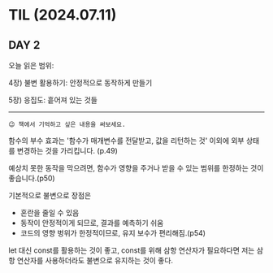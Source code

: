 # TIL (2024.07.11)

## DAY 2

오늘 읽은 범위:

4장) 불변 활용하기: 안정적으로 동작하게 만들기

5장) 응집도: 흩어져 있는 것들

---

```text
😉 책에서 기억하고 싶은 내용을 써보세요.
```

함수의 부수 효과는 '함수가 매개변수를 전달받고, 값을 리턴하는 것' 이외에 외부 상태를 변경하는 것을 가리킵니다. (p.49)

예상치 못한 동작을 막으려면, 함수가 영향을 주거나 받을 수 있는 범위를 한정하는 것이 좋습니다.(p50)

기본적으로 불변으로 장점은

- 혼란을 줄일 수 있음
- 동작이 안정적이게 되므로, 결과를 예측하기 쉬움
- 코드의 영향 벙위가 한정적이므로, 유지 보수가 편리해짐.(p54)

let 대신 const를 활용하는 것이 좋고, const를 위해 삼항 연산자가 필요하다면 저는 삼항 연산자를 사용하더라도 불변으로 유지하는 것이 좋다.
